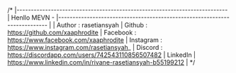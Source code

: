 /*
|--------------------------------------------------------------------------
| Henllo MEVN -
|--------------------------------------------------------------------------
|
| Author    : rasetiansyah
| Github    : https://github.com/xaaphrodite
| Facebook  : https://www.facebook.com/xaaphrodite
| Instagram : https://www.instagram.com/rasetiansyah_
| Discord   : https://discordapp.com/users/742543110856507482
| LinkedIn  | https://www.linkedin.com/in/rivane-rasetiansyah-b55199212
|
*/
